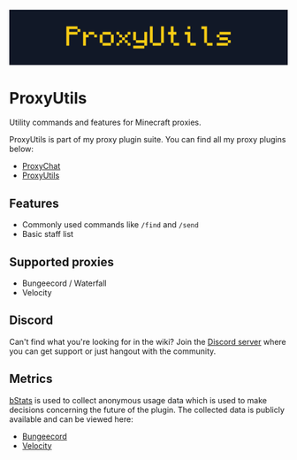 ![ProxyUtilsBanner](/assets/proxyutils-banner.png)

# ProxyUtils

Utility commands and features for Minecraft proxies.

ProxyUtils is part of my proxy plugin suite. You can find all my proxy plugins below:

- [ProxyChat](https://github.com/fabianmakila/ProxyChat)
- [ProxyUtils](https://github.com/fabianmakila/ProxyUtils)

## Features

- Commonly used commands like `/find` and `/send`
- Basic staff list

## Supported proxies

- Bungeecord / Waterfall
- Velocity

## Discord

Can't find what you're looking for in the wiki?
Join the [Discord server](https://discord.gg/hNMvqruCuK) where you can get support or just hangout with the community.

## Metrics

[bStats](https://bstats.org) is used to collect anonymous usage data which is used to make decisions concerning the
future of the plugin.
The collected data is publicly available and can be viewed here:

- [Bungeecord](https://bstats.org/plugin/bungeecord/ProxyUtils/18438)
- [Velocity](https://bstats.org/plugin/velocity/ProxyUtils/18439)

